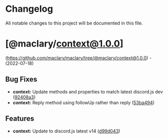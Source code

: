 # Changelog

All notable changes to this project will be documented in this file.

# [@maclary/context@1.0.0]

(https://github.com/maclary/maclary/tree/@maclary/context@1.0.0) - (2022-07-18)

## Bug Fixes

-   **context:** Update methods and properties to match latest discord.js dev ([92408a3](https://github.com/maclary/maclary/commit/92408a3bd96ddf057c82b0834fd5b12e5697c9e0))
-   **context:** Reply method using followUp rather than reply ([53ba494](https://github.com/maclary/maclary/commit/53ba4947b217881fc718a83ed81db687a95c6ba4))

## Features

-   **context:** Update to discord.js latest v14 ([d99d043](https://github.com/maclary/maclary/commit/d99d04356758b3b40862600cb41aeffa656917d3))
